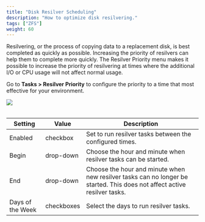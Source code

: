 ```yaml
---
title: "Disk Resilver Scheduling"
description: "How to optimize disk resilvering."
tags: ["ZFS"]
weight: 60
---
```


Resilvering, or the process of copying data to a replacement disk, is best completed as quickly as possible.
Increasing the priority of resilvers can help them to complete more quickly.
The Resilver Priority menu makes it possible to increase the priority of resilvering at times where the additional I/O or CPU usage will not affect normal usage.

Go to **Tasks > Resilver Priority** to configure the priority to a time that most effective for your environment.

<img src="/images/TasksResilverPriority.png">
<br><br>

| Setting | Value | Description |
|---------|-------|-------------|
| Enabled |	checkbox | Set to run resilver tasks between the configured times. |
| Begin   | drop-down | Choose the hour and minute when resilver tasks can be started. |
| End     | drop-down | Choose the hour and minute when new resilver tasks can no longer be started. This does not affect active resilver tasks. |
| Days of the Week | checkboxes | Select the days to run resilver tasks. |